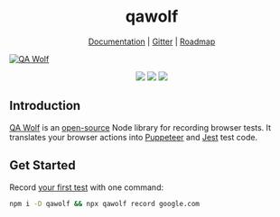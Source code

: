 <h1 align="center">qawolf</h1>

<p align="center">
    <a href="https://docs.qawolf.com">Documentation</a> |
    <a href="https://gitter.im/qawolf/community">Gitter</a> |
    <a href="https://github.com/qawolf/qawolf/projects/4">Roadmap</a>
</p>

<a align="center" href="https://qawolf.com"><img src="https://storage.googleapis.com/docs.qawolf.com/home/record-small.gif" alt="QA Wolf"></a>

<p align="center">
  <a href="https://gitter.im/qawolf/community" alt="Gitter chat"><img src="https://badges.gitter.im/qawolf/gitter.png" /></a>
  <a href="https://github.com/qawolf/qawolf/actions?query=workflow%3A%22npm+test%22"><img src="https://github.com/qawolf/qawolf/workflows/npm%20test/badge.svg" /></a>
  <a href="https://github.com/qawolf/examples" alt="Examples"><img src="https://github.com/qawolf/examples/workflows/qawolf%20examples/badge.svg" /></a>
</p>

## Introduction

[QA Wolf](https://www.qawolf.com/) is an [open-source](https://github.com/qawolf/qawolf) Node library for recording browser tests. It translates your browser actions into [Puppeteer](https://pptr.dev/) and [Jest](https://jestjs.io/) test code.

## Get Started

Record [your first test](https://www.qawolf.com/docs/your_first_test) with one command:

```sh
npm i -D qawolf && npx qawolf record google.com
```
